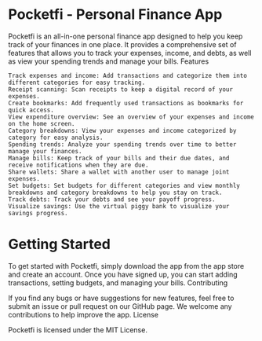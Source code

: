 # Pocketfi - Personal Finance App

Pocketfi is an all-in-one personal finance app designed to help you keep track of your finances in one place. It provides a comprehensive set of features that allows you to track your expenses, income, and debts, as well as view your spending trends and manage your bills.
Features

    Track expenses and income: Add transactions and categorize them into different categories for easy tracking.
    Receipt scanning: Scan receipts to keep a digital record of your expenses.
    Create bookmarks: Add frequently used transactions as bookmarks for quick access.
    View expenditure overview: See an overview of your expenses and income on the home screen.
    Category breakdowns: View your expenses and income categorized by category for easy analysis.
    Spending trends: Analyze your spending trends over time to better manage your finances.
    Manage bills: Keep track of your bills and their due dates, and receive notifications when they are due.
    Share wallets: Share a wallet with another user to manage joint expenses.
    Set budgets: Set budgets for different categories and view monthly breakdowns and category breakdowns to help you stay on track.
    Track debts: Track your debts and see your payoff progress.
    Visualize savings: Use the virtual piggy bank to visualize your savings progress.

# Getting Started

To get started with Pocketfi, simply download the app from the app store and create an account. Once you have signed up, you can start adding transactions, setting budgets, and managing your bills.
Contributing

If you find any bugs or have suggestions for new features, feel free to submit an issue or pull request on our GitHub page. We welcome any contributions to help improve the app.
License

Pocketfi is licensed under the MIT License.
